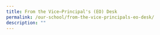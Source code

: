 ```yaml
---
title: From the Vice–Principal's (EO) Desk
permalink: /our-school/from-the-vice-principals-eo-desk/
description: ""
---
```


